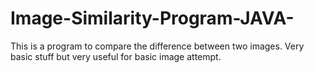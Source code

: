 # Image-Similarity-Program-JAVA-
This is a program to compare the difference between two images. Very basic stuff but very useful for basic image attempt.
